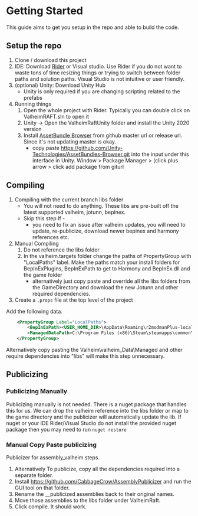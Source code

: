 # Getting Started

This guide aims to get you setup in the repo and able to build the code.

## Setup the repo

1. Clone / download this project
2. IDE: Download [Rider](https://www.jetbrains.com/rider/) or Visual studio. Use Rider if you do not want to waste tons of time resizing things or trying to switch between folder paths and solution paths. Visual
   Studio is not intuitive or user friendly.
3. (optional) Unity: Download Unity Hub
    - Unity is only required if you are changing scripting related to the prefabs
4. Running things
    1. Open the whole project with Rider. Typically you can double click on ValheimRAFT.sln to open it
    2. Unity -> Open the ValheimRaftUnity folder and install the Unity 2020 version
    3. Install [AssetBundle Browser](https://github.com/Unity-Technologies/AssetBundles-Browser) from github master url
       or release url. Since it's not updating master is okay.
        - copy paste https://github.com/Unity-Technologies/AssetBundles-Browser.git into the input under this interface
          in Unity. Window > Package Manager > (click plus arrow > click add package from giturl

## Compiling

1. Compiling with the current branch libs folder
    - You will not need to do anything. These libs are pre-built off the latest supported valheim, jotunn, bepinex.
    - Skip this step If -
        - you need to fix an issue after valheim updates, you will need to update, re-publicize, download newer bepinex
          and harmony references etc.
2. Manual Compiling
   1. Do not reference the libs folder
   2. In the valheim.targets folder change the paths of PropertyGroup with "LocalPaths" label. Make the paths match your install folders for BepInExPlugins, BepInExPath to get to Harmony and BepInEx.dll and the game folder
       - alternatively just copy paste and override all the libs folders from the GameDirectory and download the new Jotunn and other required dependencies.
3. Create a `.props` file at the top level of the project

Add the following data.
```xml
    <PropertyGroup Label="LocalPaths">
        <BepInExPath><USER_HOME_DIR>\AppData\Roaming\r2modmanPlus-local\Valheim\profiles\valheim_mod_debugging\BepInEx\core</BepInExPath>
        <ManagedDataPath>C:\Program Files (x86)\Steam\steamapps\common\Valheim\valheim_Data\Managed</ManagedDataPath>
    </PropertyGroup>
```
Alternatively copy pasting the Valheim\valheim_Data\Managed and other require dependencies into "libs" will make this step unnecessary.


## Publicizing

### Publicizing Manually

Publicizing manually is not needed. There is a nuget package that handles this for us. We can drop the valheim reference into the libs folder or map to the game directory and the publicizer will automatically update the lib.
If nuget or your IDE Rider/Visual Studio do not install the provided nuget package then you may need to run `nuget restore`

### Manual Copy Paste publicizing

Publicizer for assembly_valheim steps.

   1. Alternatively To publicize, copy all the dependencies required into a separate folder. 
   2. Install https://github.com/CabbageCrow/AssemblyPublicizer and run the GUI tool on that folder.
   3. Rename the __publicized assemblies back to their original names.
   4. Move those assemblies to the libs folder under ValheimRaft.
   5. Click compile. It should work.